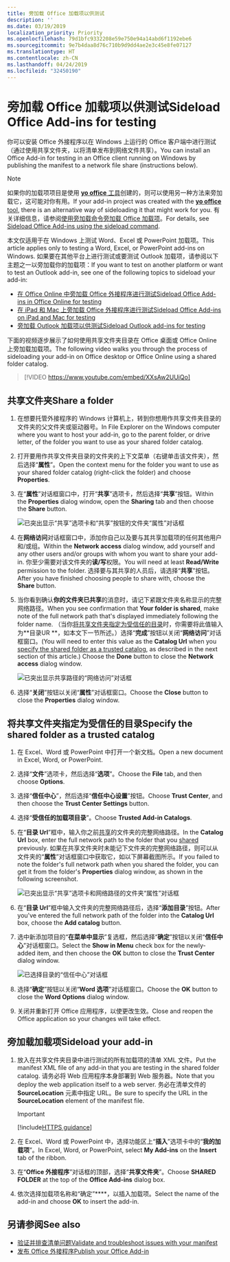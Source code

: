 ```yaml
---
title: 旁加载 Office 加载项以供测试
description: ''
ms.date: 03/19/2019
localization_priority: Priority
ms.openlocfilehash: 79d1bfc9332208e59e750e94a14abd6f1192ebe6
ms.sourcegitcommit: 9e7b4daa8d76c710b9d9dd4ae2e3c45e8fe07127
ms.translationtype: HT
ms.contentlocale: zh-CN
ms.lasthandoff: 04/24/2019
ms.locfileid: "32450190"
---
```

# <a name="sideload-office-add-ins-for-testing"></a><span data-ttu-id="08da6-102">旁加载 Office 加载项以供测试</span><span class="sxs-lookup"><span data-stu-id="08da6-102">Sideload Office Add-ins for testing</span></span>

<span data-ttu-id="08da6-103">你可以安装 Office 外接程序以在 Windows 上运行的 Office 客户端中进行测试（通过使用共享文件夹，以将清单发布到网络文件共享）。</span><span class="sxs-lookup"><span data-stu-id="08da6-103">You can install an Office Add-in for testing in an Office client running on Windows by publishing the manifest to a network file share (instructions below).</span></span>

> [!NOTE]
> <span data-ttu-id="08da6-104">如果你的加载项项目是使用 [**yo office** 工具](https://github.com/OfficeDev/generator-office)创建的，则可以使用另一种方法来旁加载它，这可能对你有用。</span><span class="sxs-lookup"><span data-stu-id="08da6-104">If your add-in project was created with the [**yo office** tool](https://github.com/OfficeDev/generator-office), there is an alternative way of sideloading it that might work for you.</span></span> <span data-ttu-id="08da6-105">有关详细信息，请参阅[使用旁加载命令旁加载 Office 加载项](sideload-office-addin-using-sideload-command.md)。</span><span class="sxs-lookup"><span data-stu-id="08da6-105">For details, see [Sideload Office Add-ins using the sideload command](sideload-office-addin-using-sideload-command.md).</span></span>

<span data-ttu-id="08da6-106">本文仅适用于在 Windows 上测试 Word、Excel 或 PowerPoint 加载项。</span><span class="sxs-lookup"><span data-stu-id="08da6-106">This article applies only to testing a Word, Excel, or PowerPoint add-ins on Windows.</span></span> <span data-ttu-id="08da6-107">如果要在其他平台上进行测试或要测试 Outlook 加载项，请参阅以下主题之一以旁加载你的加载项：</span><span class="sxs-lookup"><span data-stu-id="08da6-107">If you want to test on another platform or want to test an Outlook add-in, see one of the following topics to sideload your add-in:</span></span>

- [<span data-ttu-id="08da6-108">在 Office Online 中旁加载 Office 外接程序进行测试</span><span class="sxs-lookup"><span data-stu-id="08da6-108">Sideload Office Add-ins in Office Online for testing</span></span>](sideload-office-add-ins-for-testing.md)
- [<span data-ttu-id="08da6-109">在 iPad 和 Mac 上旁加载 Office 外接程序进行测试</span><span class="sxs-lookup"><span data-stu-id="08da6-109">Sideload Office Add-ins on iPad and Mac for testing</span></span>](sideload-an-office-add-in-on-ipad-and-mac.md)
- [<span data-ttu-id="08da6-110">旁加载 Outlook 加载项以供测试</span><span class="sxs-lookup"><span data-stu-id="08da6-110">Sideload Outlook add-ins for testing</span></span>](/outlook/add-ins/sideload-outlook-add-ins-for-testing)


<span data-ttu-id="08da6-111">下面的视频逐步展示了如何使用共享文件夹目录在 Office 桌面或 Office Online 上旁加载加载项。</span><span class="sxs-lookup"><span data-stu-id="08da6-111">The following video walks you through the process of sideloading your add-in on Office desktop or Office Online using a shared folder catalog.</span></span>  


> [!VIDEO https://www.youtube.com/embed/XXsAw2UUiQo]


## <a name="share-a-folder"></a><span data-ttu-id="08da6-112">共享文件夹</span><span class="sxs-lookup"><span data-stu-id="08da6-112">Share a folder</span></span>

1. <span data-ttu-id="08da6-113">在想要托管外接程序的 Windows 计算机上，转到你想用作共享文件夹目录的文件夹的父文件夹或驱动器号。</span><span class="sxs-lookup"><span data-stu-id="08da6-113">In File Explorer on the Windows computer where you want to host your add-in, go to the parent folder, or drive letter, of the folder you want to use as your shared folder catalog.</span></span>

2. <span data-ttu-id="08da6-114">打开要用作共享文件夹目录的文件夹的上下文菜单（右键单击该文件夹），然后选择“**属性**”。</span><span class="sxs-lookup"><span data-stu-id="08da6-114">Open the context menu for the folder you want to use as your shared folder catalog (right-click the folder) and choose **Properties**.</span></span>

3. <span data-ttu-id="08da6-115">在“**属性**”对话框窗口中，打开“**共享**”选项卡，然后选择“**共享**”按钮。</span><span class="sxs-lookup"><span data-stu-id="08da6-115">Within the **Properties** dialog window, open the **Sharing** tab and then choose the **Share** button.</span></span>

    ![已突出显示“共享”选项卡和“共享”按钮的文件夹“属性”对话框](../images/sideload-windows-properties-dialog.png)

4. <span data-ttu-id="08da6-117">在**网络访问**对话框窗口中，添加你自己以及要与其共享加载项的任何其他用户和/或组。</span><span class="sxs-lookup"><span data-stu-id="08da6-117">Within the **Network access** dialog window, add yourself and any other users and/or groups with whom you want to share your add-in.</span></span> <span data-ttu-id="08da6-118">你至少需要对该文件夹的**读/写**权限。</span><span class="sxs-lookup"><span data-stu-id="08da6-118">You will need at least **Read/Write** permission to the folder.</span></span> <span data-ttu-id="08da6-119">选择要与其共享的人员后，请选择“**共享**”按钮。</span><span class="sxs-lookup"><span data-stu-id="08da6-119">After you have finished choosing people to share with, choose the **Share** button.</span></span>

5. <span data-ttu-id="08da6-120">当你看到确认**你的文件夹已共享**的消息时，请记下紧跟文件夹名称显示的完整网络路径。</span><span class="sxs-lookup"><span data-stu-id="08da6-120">When you see confirmation that **Your folder is shared**, make note of the full network path that's displayed immediately following the folder name.</span></span> <span data-ttu-id="08da6-121">（当你[将共享文件夹指定为受信任的目录](#specify-the-shared-folder-as-a-trusted-catalog)时，你需要将此值输入为**目录UR **，如本文下一节所述。）选择“**完成**”按钮以关闭“**网络访问**”对话框窗口。</span><span class="sxs-lookup"><span data-stu-id="08da6-121">(You will need to enter this value as the **Catalog Url** when you [specify the shared folder as a trusted catalog](#specify-the-shared-folder-as-a-trusted-catalog), as described in the next section of this article.) Choose the **Done** button to close the **Network access** dialog window.</span></span>

   ![已突出显示共享路径的“网络访问”对话框](../images/sideload-windows-network-access-dialog.png)

6. <span data-ttu-id="08da6-123">选择“**关闭**”按钮以关闭“**属性**”对话框窗口。</span><span class="sxs-lookup"><span data-stu-id="08da6-123">Choose the **Close** button to close the **Properties** dialog window.</span></span>

## <a name="specify-the-shared-folder-as-a-trusted-catalog"></a><span data-ttu-id="08da6-124">将共享文件夹指定为受信任的目录</span><span class="sxs-lookup"><span data-stu-id="08da6-124">Specify the shared folder as a trusted catalog</span></span>
      
1. <span data-ttu-id="08da6-125">在 Excel、Word 或 PowerPoint 中打开一个新文档。</span><span class="sxs-lookup"><span data-stu-id="08da6-125">Open a new document in Excel, Word, or PowerPoint.</span></span>
    
2. <span data-ttu-id="08da6-126">选择“**文件**”选项卡，然后选择“**选项**”。</span><span class="sxs-lookup"><span data-stu-id="08da6-126">Choose the **File** tab, and then choose **Options**.</span></span>
    
3. <span data-ttu-id="08da6-127">选择“**信任中心**”，然后选择“**信任中心设置**”按钮。</span><span class="sxs-lookup"><span data-stu-id="08da6-127">Choose **Trust Center**, and then choose the **Trust Center Settings** button.</span></span>
    
4. <span data-ttu-id="08da6-128">选择“**受信任的加载项目录**”。</span><span class="sxs-lookup"><span data-stu-id="08da6-128">Choose **Trusted Add-in Catalogs**.</span></span>
    
5. <span data-ttu-id="08da6-129">在“**目录 Url**”框中，输入你之前[共享](#share-a-folder)的文件夹的完整网络路径。</span><span class="sxs-lookup"><span data-stu-id="08da6-129">In the **Catalog Url** box, enter the full network path to the folder that you [shared](#share-a-folder) previously.</span></span> <span data-ttu-id="08da6-130">如果在共享文件夹时未能记下文件夹的完整网络路径，则可以从文件夹的“**属性**”对话框窗口中获取它，如以下屏幕截图所示。</span><span class="sxs-lookup"><span data-stu-id="08da6-130">If you failed to note the folder's full network path when you shared the folder, you can get it from the folder's **Properties** dialog window, as shown in the following screenshot.</span></span> 

    ![已突出显示“共享”选项卡和网络路径的文件夹“属性”对话框](../images/sideload-windows-properties-dialog-2.png)
    
6. <span data-ttu-id="08da6-132">在“**目录 Url**”框中输入文件夹的完整网络路径后，选择“**添加目录**”按钮。</span><span class="sxs-lookup"><span data-stu-id="08da6-132">After you've entered the full network path of the folder into the **Catalog Url** box, choose the **Add catalog** button.</span></span>

7. <span data-ttu-id="08da6-133">选中新添加项目的“**在菜单中显示**”复选框，然后选择“**确定**”按钮以关闭“**信任中心**”对话框窗口。</span><span class="sxs-lookup"><span data-stu-id="08da6-133">Select the **Show in Menu** check box for the newly-added item, and then choose the **OK** button to close the **Trust Center** dialog window.</span></span> 

    ![已选择目录的“信任中心”对话框](../images/sideload-windows-trust-center-dialog.png)

8. <span data-ttu-id="08da6-135">选择“**确定**”按钮以关闭“**Word 选项**”对话框窗口。</span><span class="sxs-lookup"><span data-stu-id="08da6-135">Choose the **OK** button to close the **Word Options** dialog window.</span></span>

9. <span data-ttu-id="08da6-136">关闭并重新打开 Office 应用程序，以使更改生效。</span><span class="sxs-lookup"><span data-stu-id="08da6-136">Close and reopen the Office application so your changes will take effect.</span></span>
    

## <a name="sideload-your-add-in"></a><span data-ttu-id="08da6-137">旁加载加载项</span><span class="sxs-lookup"><span data-stu-id="08da6-137">Sideload your add-in</span></span>


1. <span data-ttu-id="08da6-138">放入在共享文件夹目录中进行测试的所有加载项的清单 XML 文件。</span><span class="sxs-lookup"><span data-stu-id="08da6-138">Put the manifest XML file of any add-in that you are testing in the shared folder catalog.</span></span> <span data-ttu-id="08da6-139">请务必将 Web 应用程序本身部署到 Web 服务器。</span><span class="sxs-lookup"><span data-stu-id="08da6-139">Note that you deploy the web application itself to a web server.</span></span> <span data-ttu-id="08da6-140">务必在清单文件的 **SourceLocation** 元素中指定 URL。</span><span class="sxs-lookup"><span data-stu-id="08da6-140">Be sure to specify the URL in the **SourceLocation** element of the manifest file.</span></span>

    > [!IMPORTANT]
    > [!include[HTTPS guidance](../includes/https-guidance.md)]

2. <span data-ttu-id="08da6-141">在 Excel、Word 或 PowerPoint 中，选择功能区上“**插入**”选项卡中的“**我的加载项**”。</span><span class="sxs-lookup"><span data-stu-id="08da6-141">In Excel, Word, or PowerPoint, select **My Add-ins** on the **Insert** tab of the ribbon.</span></span>

3. <span data-ttu-id="08da6-142">在“**Office 外接程序**”对话框的顶部，选择“**共享文件夹**”。</span><span class="sxs-lookup"><span data-stu-id="08da6-142">Choose **SHARED FOLDER** at the top of the **Office Add-ins** dialog box.</span></span>

4. <span data-ttu-id="08da6-143">依次选择加载项名称和“确定”\*\*\*\*，以插入加载项。</span><span class="sxs-lookup"><span data-stu-id="08da6-143">Select the name of the add-in and choose **OK** to insert the add-in.</span></span>


## <a name="see-also"></a><span data-ttu-id="08da6-144">另请参阅</span><span class="sxs-lookup"><span data-stu-id="08da6-144">See also</span></span>

- [<span data-ttu-id="08da6-145">验证并排查清单问题</span><span class="sxs-lookup"><span data-stu-id="08da6-145">Validate and troubleshoot issues with your manifest</span></span>](troubleshoot-manifest.md)
- [<span data-ttu-id="08da6-146">发布 Office 外接程序</span><span class="sxs-lookup"><span data-stu-id="08da6-146">Publish your Office Add-in</span></span>](../publish/publish.md)
    
